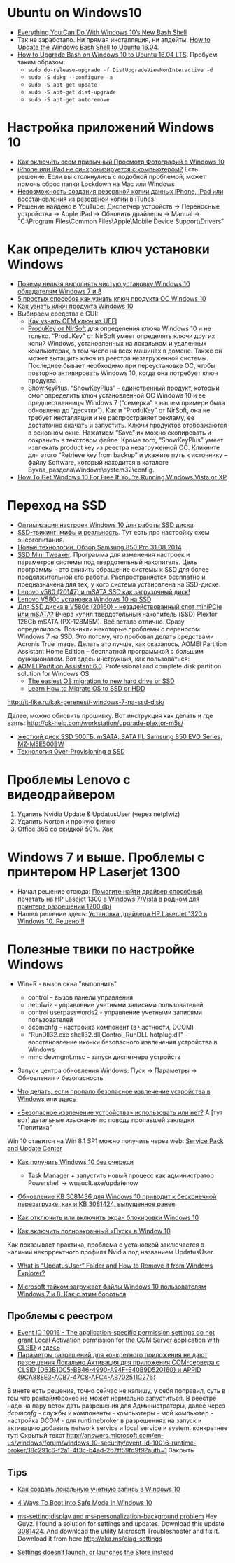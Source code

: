 # Ubuntu on Windows10
- [Everything You Can Do With Windows 10’s New Bash Shell](http://www.howtogeek.com/265900/everything-you-can-do-with-windows-10s-new-bash-shell/)
- Так не заработало. Ни прямая инсталляция, ни апдейты. [How to Update the Windows Bash Shell to Ubuntu 16.04](http://www.howtogeek.com/278152/how-to-update-the-windows-bash-shell/). 
- [How to Upgrade Bash on Windows 10 to Ubuntu 16.04 LTS](http://www.omgubuntu.co.uk/2016/08/upgrade-bash-windows-10-ubuntu-16-04-lts). Пробуем таким образом:
	- `sudo do-release-upgrade -f DistUpgradeViewNonInteractive -d`
	- `sudo -S dpkg --configure -a`
	- `sudo -S apt-get update`
	- `sudo -S apt-get dist-upgrade`
	- `sudo -S apt-get autoremove`

# Настройка приложений Windows 10
- [Как включить всем привычный Просмотр Фотографий в Windows 10](http://g-ek.com/prosmotr-fotografij-v-windows-10)
- [iPhone или iPad не синхронизируется с компьютером?](http://appleinsider.ru/iphone/iphone-ili-ipad-ne-sinxroniziruetsya-s-kompyuterom-est-reshenie.html) Есть решение. Если вы столкнулись с подобной проблемой, может помочь сброс папки Lockdown на Mac или Windows
- [Невозможность создания резервной копии данных iPhone, iPad или восстановления из резервной копии в iTunes](http://app-s.ru/publ/rezervnaja_kopija_v_itunes_ne_udaetsja_vypolnit_rezervnoe_kopirovanie_ili_vosstanovlenie_iz_rezervnoj_kopii_v_itunes/1-1-0-215)
- Решение найдено в YouTube:
Диспетчер устройств -> Переносные устройства -> Apple iPad -> Обновить драйверы -> Manual -> "C:\Program Files\Common Files\Apple\Mobile Device Support\Drivers"


# Как определить ключ установки Windows
- [Почему нельзя выполнять чистую установку Windows 10 обладателям Windows 7 и 8](https://lifehacker.ru/2015/08/04/tonkosti-ustanovki-windows-10/)
- [5 простых способов как узнать ключ продукта ОС Windows 10](http://geek-nose.com/5-prostyx-sposobov-kak-uznat-klyuch-produkta-os-windows-10/)
- [Как узнать ключ продукта Windows 10](http://remontka.pro/windows-10-key/)
- Выбираем средства с GUI:
	- [Как узнать OEM ключ из UEFI](http://remontka.pro/windows-10-key/)
	- [ProduKey от NirSoft](http://www.nirsoft.net/utils/product_cd_key_viewer.html) для определения ключа Windows 10 и не только. “ProduKey” от NirSoft умеет определять ключи других копий Windows, установленных на локальном и удаленных компьютерах, в том числе на всех машинах в домене. Также он может вытащить ключ из реестра незагруженной системы. Последнее бывает необходимо при переустановке ОС, чтобы повторно активировать Windows 10, когда она потребует ключ продукта.
	- [ShowKeyPlus](https://github.com/Superfly-Inc/ShowKeyPlus/releases/). “ShowKeyPlus” – единственный продукт, который смог определить ключ установленной ОС Windows 10 и ее предшественницы Windows 7 (“семерка” в нашем примере была обновлена до “десятки”). Как и “ProduKey” от NirSoft, она не требует инсталляции и не распространяет рекламу, ее достаточно скачать и запустить. Ключи продуктов отображаются в основном окне. Нажатием “Save” их можно скопировать и сохранить в текстовом файле.
Кроме того, “ShowKeyPlus” умеет извлекать product key из реестра незагруженной ОС. Кликните для этого “Retrieve key from backup” и укажите путь к источнику – файлу Software, который находится в каталоге Буква_раздела\Windows\system32\config.
- [How To Get Windows 10 For Free If You’re Running Windows Vista or XP](http://bgr.com/2015/06/20/windows-10-free-upgrade-xp-vista/)

# Переход на SSD
- [Оптимизация настроек Windows 10 для работы SSD диска](http://windowsten.ru/optimizaciya-nastroek-windows-10-dlya-raboty-ssd-diska/)
- [SSD-твикинг: мифы и реальность](http://www.thg.ru/storage/ssd_tweaks/onepage.html). Тут есть про настройку схем энергопитания.
- [Новые технологии. Обзор Samsung 850 Pro 31.08.2014](http://allssd.ru/obzor-samsung-850-pro/)
- [SSD Mini Tweaker](http://spb-chas.ucoz.ru/). Программа для изменения настроек и параметров системы под твердотельный накопитель. Цель программы - это снизить обращение системы к SSD для более продолжительной его работы. Распространяется бесплатно и предназначена для тех, у кого система установлена на SSD-диске.
- [Lenovo v580 (20147) и mSATA SSD как загрузочный диск!](https://forums.lenovo.com/t5/%D0%A1%D0%B5%D1%80%D0%B8%D0%B8-U-%D0%B8-V/Lenovo-v580-20147-%D0%B8-mSATA-SSD-%D0%BA%D0%B0%D0%BA-%D0%B7%D0%B0%D0%B3%D1%80%D1%83%D0%B7%D0%BE%D1%87%D0%BD%D1%8B%D0%B9-%D0%B4%D0%B8%D1%81%D0%BA/td-p/2149052)
- [Lenovo V580c установка Windows 10 на SSD](https://forums.lenovo.com/t5/%D0%A1%D0%B5%D1%80%D0%B8%D0%B8-U-%D0%B8-V/Lenovo-V580c-%D1%83%D1%81%D1%82%D0%B0%D0%BD%D0%BE%D0%B2%D0%BA%D0%B0-Windows-10-%D0%BD%D0%B0-SSD/m-p/3354438)
- [Для SSD диска в V580c (20160) - незадействованный слот miniPCIe или mSATA?](http://lenovo-forums.ru/topic/5670-%D0%B4%D0%BB%D1%8F-ssd-%D0%B4%D0%B8%D1%81%D0%BA%D0%B0-%D0%B2-v580c-20160-%D0%BD%D0%B5%D0%B7%D0%B0%D0%B4%D0%B5%D0%B9%D1%81%D1%82%D0%B2%D0%BE%D0%B2%D0%B0%D0%BD%D0%BD%D1%8B%D0%B9-%D1%81%D0%BB%D0%BE%D1%82-minipcie-%D0%B8%D0%BB%D0%B8-msata/)
Вчера купил твердотельный накопитель (SSD) Plextor 128Gb mSATA (PX-128M5M). Всё встало отлично. Сразу определилось.
Возникли некоторые проблемы с переносом Windows 7 на SSD. Это потому, что пробовал делать средствами Acronis True Image. Делать это лучше, как оказалось,  AOMEI Partition Assistant Home Edition – бесплатной программкой с большим функционалом. Вот здесь инструкция, как пользоваться:
- [AOMEI Partition Assistant 6.0](http://www.aomeitech.com/aomei-partition-assistant.html). Professional and complete disk partition solution for Windows OS
	- [The easiest OS migration to new hard drive or SSD](http://www.disk-partition.com/features/migrate-os-to-ssd.html)
	- [Learn How to Migrate OS to SSD or HDD](http://www.disk-partition.com/features/migrate-os-to-ssd.html)

http://it-like.ru/kak-perenesti-windows-7-na-ssd-disk/

Далее, можно обновить прошивку. Вот инструкция как делать и где взять: http://pk-help.com/workstation/upgrade-plextor-m5s/
- [жесткий диск SSD 500ГБ, mSATA, SATA III, Samsung 850 EVO Series, MZ-M5E500BW](https://www.ulmart.ru/goods/3498218#tab-properties)
- [Технология Over-Provisioning в SSD](http://www.nix.ru/computer_hardware_news/hardware_news_viewer.html?id=178629)



# Проблемы Lenovo с видеодрайвером
1. Удалить Nvidia Update & UpdatusUser (через netplwiz)
2. Удалить Norton и прочую фигню
3. Office 365 со скидкой 50%. [Хак](http://news.microsoft.com/ru-ru/office-2016-for-windows-10/)

# Windows 7 и выше. Проблемы с принтером HP Laserjet 1300
- Начал решение отсюда: [Помогите найти драйвер способный печатать на HP Lasejet 1300 в Windows 7/Vista в родном для принтера разрешении 1200 dpi](http://forum.ixbt.com/topic.cgi?id=58:14)
- Нашел решение здесь: [Установка драйвера HP LaserJet 1320 в Windows 10. Решено!!!](https://dyrik.ru/windows/ustanovka-drajvera-hp-laserjet-1320-v-windows-7-windows-8-i-windows-10-resheno.html)

# Полезные твики по настройке Windows

- Win+R - вызов окна "выполнить"
	- control - вызов панели управления
	- netplwiz - управление учетными записями пользователей
	- control userpasswords2 - управление учетными записями пользователей
	- dcomcnfg - настройка компонент (в частности, DCOM)
	- "RunDll32.exe shell32.dll,Control_RunDLL hotplug.dll" - восстановление иконки безопасного извлечения устройства в Windows
	- mmc devmgmt.msc - запуск диспетчера устройств

- Запуск центра обновления Windows:
   Пуск -> Параметры -> Обновления и безопасность

- [Что делать, если пропало безопасное извлечение устройства в Windows](http://remontka.pro/propalo-bezopasnoe-izvlechenie/) или [здесь](http://pomogaemkompu.temaretik.com/741888136915716896/chto-delat-esli-propalo-bezopasnoe-izvlechenie-ustrojstva-v-windows/) 
- [«Безопасное извлечение устройства» использовать или нет?](http://nn-lab.ru/windows/bezopasnoe-izvlechenie-ustrojstva-ispolzovat-ili-net.php)
А [тут вот] детальные изыскания по поводу пропавшей закладки "Политика"

Win 10 ставится на Win 8.1
SP1 можно получить через web: [Service Pack and Update Center](http://windows.microsoft.com/en-us/windows/service-packs-download)

- [Как получить Windows 10 без очереди](http://lifehacker.ru/2015/07/30/kak-poluchit-windows-10/)
	- Task Manager + запустить новый процесс как администратор Powershell -> wuauclt.exe/updatenow
- [Обновление KB 3081436 для Windows 10 приводит к бесконечной перезагрузке, как и KB 3081424, выпущенное ранее](http://gamesqa.ru/news/obnovlenie-kb-3081436-dlya-windows-10-privodit-k-beskonechnoj-perezagruzke-kak-i-kb-3081424-vypushhennoe-ranee-1538/)

- [Как отключить или включить экран блокировки Windows 10](http://www.oszone.net/27774/Lock_Screen_-_Enable_or_Disable_in_Windows_10)
- [Как включить полноэкранный «Пуск» в Window 10](http://www.softrew.ru/instructions/1410-kak-vklyuchit-polnoekrannyy-pusk-v-window-10.html)

Как показывает практика, проблема с установкой заключается в наличии некорректного профиля Nvidia под названием UpdatusUser.
- [What is “UpdatusUser” Folder and How to Remove it from Windows Explorer?](http://www.askvg.com/tip-what-is-updatususer-folder-and-how-to-remove-it-from-windows-explorer/)


- [Microsoft тайком загружает файлы Windows 10 пользователям Windows 7 и 8. Как с этим бороться](http://lifehacker.ru/2015/09/11/how-to-block-windows-10-upgrade-downloads/)

## Проблемы с реестром
- [Event ID 10016 - The application-specific permission settings do not grant Local Activation permission for the COM Server application with CLSID](http://answers.microsoft.com/en-us/windows/forum/windows_8-performance/event-id-10016-the-application-specific-permission/9ff8796f-c352-4da2-9322-5fdf8a11c81e?auth=1) и [здесь](http://blog.ronnypot.nl/?p=843)
- [Параметры разрешений для конкретного приложения не дают разрешения Локально Активация для приложения COM-сервера с CLSID {D63B10C5-BB46-4990-A94F-E40B9D520160} и APPID {9CA88EE3-ACB7-47C8-AFC4-AB702511C276}](http://admsoft.ru/parametry-razreshenij-dlya-konkretnogo-prilozheniya-ne-dayut-razresheniya-lokalno-aktivaciya-dlya-prilozheniya-com-servera-s-clsid-d63b10c5-bb46-4990-a94f-e40b9d520160-i-appid-9ca88ee3-acb7-47c8)

В инете есть решение, точно сейчас не напишу, у себя поправил, суть в том что рантаймброкер не может нормально запуститься. В реестре надо на пару веток дать разрешения для Администраторы, далее через *dcomcnfg* - службы и компоненты - компьютеры - мой компьютер - настройка DCOM - для runtimebroker в разрешениях на запуск и активацию добавить network service и local service и system.
конкретнее тут:
Скрытый текст
http://answers.microsoft.com/en-us/windows/forum/windows_10-security/event-id-10016-runtime-broker/18c291c6-f2a1-4f3c-b4ad-2b7ff59fd9f9?auth=1
Закрыть


## Tips
- [Как создать локальную учетную запись в Windows 10](http://windowstips.ru/notes/18570)
- [4 Ways To Boot Into Safe Mode In Windows 10](http://www.digitalcitizen.life/4-ways-boot-safe-mode-windows-10)

- [ms-setting:display and ms-personalization-background problem](http://www.windows10forums.com/threads/ms-setting-display-and-ms-personalization-background-problem.1247/)
Hey Guyz. I found a solution for settings and updates. Download this update [3081424](https://support.microsoft.com/kb/3081424). And download the utility Microsoft Troubleshooter and fix it. Download it from here http://aka.ms/diag_settings
- [Settings doesn’t launch, or launches the Store instead](http://answers.microsoft.com/en-us/windows/forum/windows_10-other_settings/settings-doesnt-launch-or-launches-the-store/ec439819-7ee4-4b4d-abdd-35d82e04c55f)